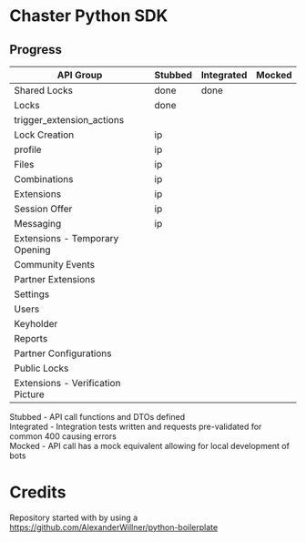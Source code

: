 # Chaster Python SDK

## Progress

| API Group                         | Stubbed | Integrated | Mocked |
|-----------------------------------|---------|------------|--------|
| Shared Locks                      | done    | done       |        |
| Locks                             | done    |            |        |
| trigger_extension_actions         |         |            |        |
| Lock Creation                     | ip      |            |        |
| profile                           | ip      |            |        |
| Files                             | ip      |            |        |
| Combinations                      | ip      |            |        |
| Extensions                        | ip      |            |        |
| Session Offer                     | ip      |            |        |
| Messaging                         | ip      |            |        |
| Extensions - Temporary Opening    |         |            |        |
| Community Events                  |         |            |        |
| Partner Extensions                |         |            |        |
| Settings                          |         |            |        |
| Users                             |         |            |        |
| Keyholder                         |         |            |        |
| Reports                           |         |            |        |
| Partner Configurations            |         |            |        |
| Public Locks                      |         |            |        |
| Extensions - Verification Picture |         |            |        |

Stubbed - API call functions and DTOs defined<br>
Integrated - Integration tests written and requests pre-validated for common 400 causing errors<br>
Mocked - API call has a mock equivalent allowing for local development of bots

# Credits

Repository started with by using a https://github.com/AlexanderWillner/python-boilerplate
